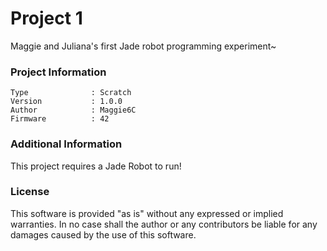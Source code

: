 Project 1
================

Maggie and Juliana's first Jade robot programming experiment~

### Project Information
```
Type              : Scratch
Version           : 1.0.0
Author            : Maggie6C
Firmware          : 42
```

### Additional Information
This project requires a Jade Robot to run!

### License
This software is provided "as is" without any expressed or implied warranties.  In no case shall the author or any contributors be liable for any damages caused by the use of this software.


